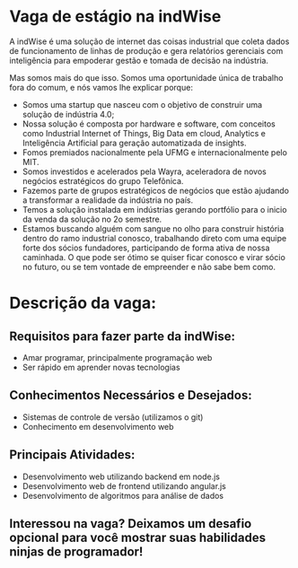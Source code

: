 # Vaga de estágio na indWise

A indWise é uma solução de internet das coisas industrial que coleta dados de funcionamento de linhas de produção e gera relatórios gerenciais com inteligência para empoderar gestão e tomada de decisão na indústria.

Mas somos mais do que isso. Somos uma oportunidade única de trabalho fora do comum, e nós vamos lhe explicar porque:

- Somos uma startup que nasceu com o objetivo de construir uma solução de indústria 4.0;
- Nossa solução é composta por hardware e software, com conceitos como Industrial Internet of Things, Big Data em cloud, Analytics e Inteligência Artificial para geração automatizada de insights.
- Fomos premiados nacionalmente pela UFMG e internacionalmente pelo MIT.
- Somos investidos e acelerados pela Wayra, aceleradora de novos negócios estratégicos do grupo Telefônica.
- Fazemos parte de grupos estratégicos de negócios que estão ajudando a transformar a realidade da indústria no país.
- Temos a solução instalada em indústrias gerando portfólio para o inicio da venda da solução no 2o semestre.
- Estamos buscando alguém com sangue no olho para construir história dentro do ramo industrial conosco, trabalhando direto com uma equipe forte dos sócios fundadores, participando de forma ativa de nossa caminhada. O que pode ser ótimo se quiser ficar conosco e virar sócio no futuro, ou se tem vontade de empreender e não sabe bem como.

# Descrição da vaga:
## Requisitos para fazer parte da indWise:
- Amar programar, principalmente programação web
- Ser rápido em aprender novas tecnologias

## Conhecimentos Necessários e Desejados:
- Sistemas de controle de versão (utilizamos o git)
- Conhecimento em desenvolvimento web

## Principais Atividades:
- Desenvolvimento web utilizando backend em node.js
- Desenvolvimento web de frontend utilizando angular.js
- Desenvolvimento de algoritmos para análise de dados


## Interessou na vaga? Deixamos um desafio opcional para você mostrar suas habilidades ninjas de programador!
